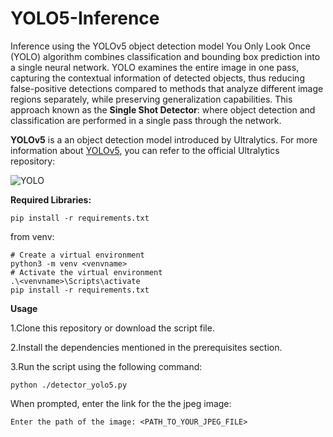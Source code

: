 # YOLO5-Inference #
Inference using the YOLOv5 object detection model
You Only Look Once (YOLO) algorithm combines classification and bounding box prediction into a single neural network.
YOLO examines the entire image in one pass, capturing the contextual information of detected objects, thus reducing false-positive detections compared to methods that analyze different image regions separately, while preserving generalization capabilities.
This approach known as the **Single Shot Detector**: where object detection and classification are performed in a single pass through the network.

**YOLOv5** is a an object detection model introduced by Ultralytics.
For more information about [YOLOv5](https://github.com/ultralytics/yolov5), you can refer to the official Ultralytics repository: 

![YOLO]([https://www.google.com/imgres?imgurl=https%3A%2F%2Fwww.section.io%2Fengineering-education%2Fintroduction-to-yolo-algorithm-for-object-detection%2Fhow-yolo-algorithm-works.jpg&tbnid=pmw1V910NcZ6iM&vet=12ahUKEwjfqvqLzJCAAxWLmScCHWdmCrMQMygDegUIARDJAQ..i&imgrefurl=https%3A%2F%2Fwww.section.io%2Fengineering-education%2Fintroduction-to-yolo-algorithm-for-object-detection%2F&docid=fxZV8qcXMl2-rM&w=483&h=324&q=what%20is%20yolo%20&ved=2ahUKEwjfqvqLzJCAAxWLmScCHWdmCrMQMygDegUIARDJAQ](https://miro.medium.com/v2/resize:fit:1152/1*m8p5lhWdFDdapEFa2zUtIA.jpeg))


**Required Libraries:**
```
pip install -r requirements.txt
```
from venv:
```
# Create a virtual environment
python3 -m venv <venvname>
# Activate the virtual environment
.\<venvname>\Scripts\activate
pip install -r requirements.txt
```
**Usage**

1.Clone this repository or download the script file.

2.Install the dependencies mentioned in the prerequisites section.

3.Run the script using the following command:

```
python ./detector_yolo5.py
```

When prompted, enter the link for the the jpeg image:
```
Enter the path of the image: <PATH_TO_YOUR_JPEG_FILE>
```

